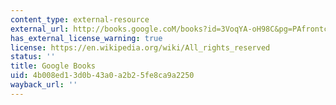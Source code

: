 ```yaml
---
content_type: external-resource
external_url: http://books.google.coM/books?id=3VoqYA-oH98C&pg=PAfrontcover#v=onepage
has_external_license_warning: true
license: https://en.wikipedia.org/wiki/All_rights_reserved
status: ''
title: Google Books
uid: 4b008ed1-3d0b-43a0-a2b2-5fe8ca9a2250
wayback_url: ''
---
```

